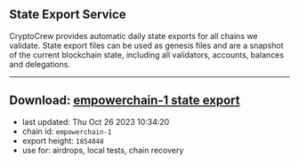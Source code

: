 ## State Export Service
CryptoCrew provides automatic daily state exports for all chains we validate. State export files can be used as genesis files and are a snapshot of the current blockchain state, including all validators, accounts, balances and delegations.

---
**Download: [empowerchain-1 state export](https://dl.ccvalidators.com/SERVICE/empowerchain/empowerchain-1_export_1854048.json)**
---

- last updated: Thu Oct 26 2023 10:34:20
- chain id: `empowerchain-1`
- export height: `1854048`
- use for: airdrops, local tests, chain recovery
